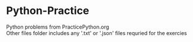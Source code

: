 # Python-Practice

Python problems from PracticePython.org  
Other files folder includes any '.txt' or '.json' files requried for the exercies
